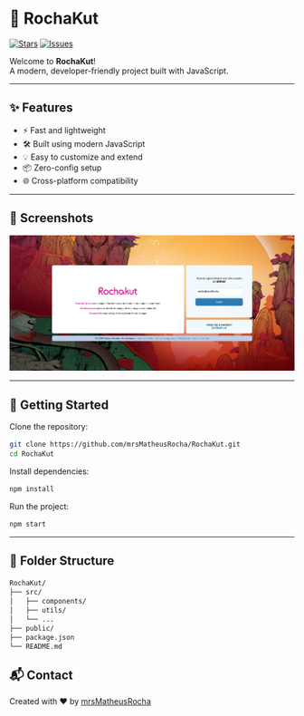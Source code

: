 # 🚀 RochaKut

[![Stars](https://img.shields.io/github/stars/mrsMatheusRocha/RochaKut)](https://github.com/mrsMatheusRocha/RochaKut/stargazers)
[![Issues](https://img.shields.io/github/issues/mrsMatheusRocha/RochaKut)](https://github.com/mrsMatheusRocha/RochaKut/issues)

Welcome to **RochaKut**!  
A modern, developer-friendly project built with JavaScript.

---

## ✨ Features

- ⚡️ Fast and lightweight
- 🛠️ Built using modern JavaScript
- 💡 Easy to customize and extend
- 📦 Zero-config setup
- 🌐 Cross-platform compatibility

---

## 📸 Screenshots

![Screenshot](https://github.com/mrsMatheusRocha/RochaKut/blob/5e0cb70b0de78bd774e22b266a6214d6a75b8327/public/rochakutminiatura.png)

---

## 🚀 Getting Started

Clone the repository:

```bash
git clone https://github.com/mrsMatheusRocha/RochaKut.git
cd RochaKut
```

Install dependencies:

```bash
npm install
```

Run the project:

```bash
npm start
```

---

## 🧩 Folder Structure

```plaintext
RochaKut/
├── src/
│   ├── components/
│   ├── utils/
│   └── ...
├── public/
├── package.json
└── README.md
```

## 📬 Contact

Created with ❤️ by [mrsMatheusRocha](https://github.com/mrsMatheusRocha)
